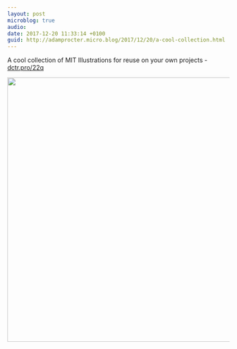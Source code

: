 ```yaml
---
layout: post
microblog: true
audio: 
date: 2017-12-20 11:33:14 +0100
guid: http://adamprocter.micro.blog/2017/12/20/a-cool-collection.html
---
```

A cool collection of MIT Illustrations for reuse on your own projects - [dctr.pro/22q](http://dctr.pro/22q) 

<img src="http://discursive.adamprocter.co.uk/uploads/2017/325f882d2f.jpg" width="600" height="600" />

